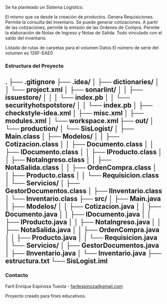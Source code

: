 Se ha planteado un Sistema Logístico.

El mismo que va desde la creación de productos.
Genera Requisiciones.
Permite la consulta del inventario.
Se puede generar cotizaciones.
A partir de las cotizaciones, permite la emisión de las Ordenes de Compra.
Permite la elaboración de Notas de Ingreso y Notas de Salida.
Todo vinculado con el saldo del inventario.

Listado de rutas de carpetas para el volumen Datos
El número de serie del volumen es 126F-EAE0

### Estructura del Proyecto
.
├── .gitignore
├── .idea/
│   ├── dictionaries/
│   │   └── project.xml
│   ├── sonarlint/
│   │   ├── issuestore/
│   │   │   └── index.pb
│   │   └── securityhotspotstore/
│   │       └── index.pb
│   ├── checkstyle-idea.xml
│   ├── misc.xml
│   ├── modules.xml
│   └── workspace.xml
├── out/
│   └── production/
│       └── SisLogist/
│           ├── Main.class
│           ├── Modelos/
│           │   ├── Cotizacion.class
│           │   ├── Documento.class
│           │   ├── IDocumento.class
│           │   ├── IProducto.class
│           │   ├── NotaIngreso.class
│           │   ├── NotaSalida.class
│           │   ├── OrdenCompra.class
│           │   ├── Producto.class
│           │   └── Requisicion.class
│           └── Servicios/
│               ├── GestorDocumentos.class
│               ├── IInventario.class
│               └── Inventario.class
├── src/
│   ├── Main.java
│   ├── Modelos/
│   │   ├── Cotizacion.java
│   │   ├── Documento.java
│   │   ├── IDocumento.java
│   │   ├── IProducto.java
│   │   ├── NotaIngreso.java
│   │   ├── NotaSalida.java
│   │   ├── OrdenCompra.java
│   │   ├── Producto.java
│   │   └── Requisicion.java
│   └── Servicios/
│       ├── GestorDocumentos.java
│       ├── IInventario.java
│       └── Inventario.java
├── estructura.txt
└── SisLogist.iml
---
### Contacto

Farit Enrique Espinoza Tuesta - faritespinoza@gmail.com

Proyecto creado para fines educativos.
